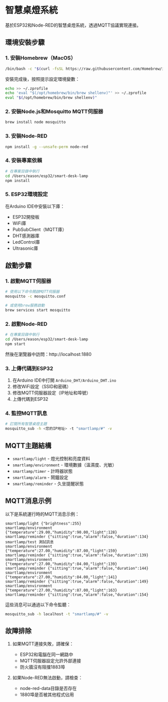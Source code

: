# 智慧桌燈系統

基於ESP32和Node-RED的智慧桌燈系統，透過MQTT協議實現連接。

## 環境安裝步驟

### 1. 安裝Homebrew（MacOS）

```bash
/bin/bash -c "$(curl -fsSL https://raw.githubusercontent.com/Homebrew/install/HEAD/install.sh)"
```

安裝完成後，按照提示設定環境變數：

```bash
echo >> ~/.zprofile
echo 'eval "$(/opt/homebrew/bin/brew shellenv)"' >> ~/.zprofile
eval "$(/opt/homebrew/bin/brew shellenv)"
```

### 2. 安裝Node.js和Mosquitto MQTT伺服器

```bash
brew install node mosquitto
```

### 3. 安裝Node-RED

```bash
npm install -g --unsafe-perm node-red
```

### 4. 安裝專案依賴

```bash
# 在專案目錄中執行
cd /Users/eason/esp32/smart-desk-lamp
npm install
```

### 5. ESP32環境設定

在Arduino IDE中安裝以下庫：
- ESP32開發板
- WiFi庫
- PubSubClient（MQTT庫）
- DHT感測器庫
- LedControl庫
- Ultrasonic庫

## 啟動步驟

### 1. 啟動MQTT伺服器

```bash
# 使用以下命令開啟MQTT伺服器
mosquitto -c mosquitto.conf

# 或使用brew服務啟動
brew services start mosquitto
```

### 2. 啟動Node-RED

```bash
# 在專案目錄中執行
cd /Users/eason/esp32/smart-desk-lamp
npm start
```

然後在瀏覽器中訪問：http://localhost:1880

### 3. 上傳代碼到ESP32

1. 在Arduino IDE中打開 `Arduino_DHT/Arduino_DHT.ino`
2. 修改WiFi設定（SSID和密碼）
3. 修改MQTT伺服器設定（IP地址和埠號）
4. 上傳代碼到ESP32

### 4. 監控MQTT訊息

```bash
# 訂閱所有智慧桌燈主題
mosquitto_sub -h <您的IP地址> -t "smartlamp/#" -v
```

## MQTT主題結構

- `smartlamp/light` - 燈光控制和亮度資料
- `smartlamp/environment` - 環境數據（溫濕度、光敏）
- `smartlamp/timer` - 計時器狀態
- `smartlamp/alarm` - 鬧鐘設定
- `smartlamp/reminder` - 久坐提醒狀態

## MQTT消息示例

以下是系統運行時的MQTT消息示例：

```
smartlamp/light {"brightness":255}
smartlamp/environment {"temperature":29.00,"humidity":90.00,"light":128}
smartlamp/reminder {"sitting":true,"alarm":false,"duration":134}
smartlamp/test 測試訊息
smartlamp/environment {"temperature":27.00,"humidity":87.00,"light":159}
smartlamp/reminder {"sitting":true,"alarm":false,"duration":139}
smartlamp/environment {"temperature":27.00,"humidity":84.00,"light":139}
smartlamp/reminder {"sitting":true,"alarm":false,"duration":144}
smartlamp/environment {"temperature":27.00,"humidity":84.00,"light":141}
smartlamp/reminder {"sitting":true,"alarm":false,"duration":149}
smartlamp/environment {"temperature":27.00,"humidity":87.00,"light":163}
smartlamp/reminder {"sitting":true,"alarm":false,"duration":154}
```

這些消息可以通過以下命令監聽：
```bash
mosquitto_sub -h localhost -t "smartlamp/#" -v
```

## 故障排除

1. 如果MQTT連接失敗，請確保：
   - ESP32和電腦在同一網路中
   - MQTT伺服器設定允許外部連接
   - 防火牆沒有阻擋1883埠

2. 如果Node-RED無法啟動，請檢查：
   - node-red-data目錄是否存在
   - 1880埠是否被其他程式佔用
